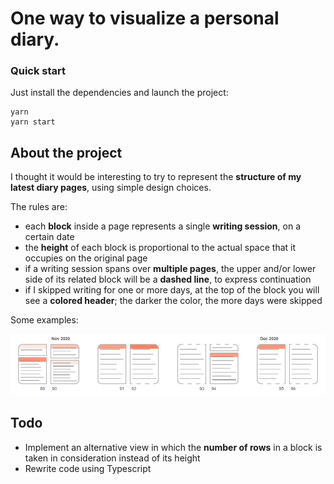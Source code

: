# One way to visualize a personal diary.

### Quick start

Just install the dependencies and launch the project:

```
yarn
yarn start
```

## About the project

I thought it would be interesting to try to represent the **structure of my latest diary pages**, using simple design choices.

The rules are:

<ul>
  <li>each <strong>block</strong> inside a page represents a single <strong>writing session</strong>, on a certain date</li>
  <li>the <strong>height</strong> of each block is proportional to the actual space that it occupies on the original page</li>
  <li>if a writing session spans over <strong>multiple pages</strong>, the upper and/or lower side of its related block will be a <strong>dashed line</strong>, to express continuation</li>
  <li>if I skipped writing for one or more days, at the top of the block you will see a <strong>colored header</strong>; the darker the color, the more days were skipped</li>
</ul>

Some examples:

![alt text](public/diary/example_gh.png)

## Todo

* Implement an alternative view in which the **number of rows** in a block is taken in consideration instead of its height
* Rewrite code using Typescript


